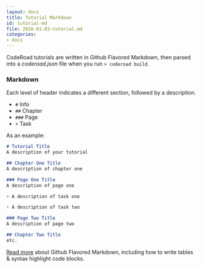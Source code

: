 ```yaml
---
layout: docs
title: Tutorial Markdown
id: tutorial-md
file: 2016-01-03-tutorial.md
categories:
- docs
---
```


CodeRoad tutorials are written in Github Flavored Markdown, then parsed into a *coderoad.json* file when you run `> coderoad build`.

### Markdown

Each level of header indicates a different section, followed by a description.

* `#`   Info
* `##`  Chapter
* `###` Page
* `+`   Task

As an example:

```markdown
# Tutorial Title
A description of your tutorial

## Chapter One Title
A description of chapter one

### Page One Title
A description of page one

+ A description of task one

+ A description of task two

### Page Two Title
A description of page two

## Chapter Two Title
etc.
```

[Read more](https://help.github.com/articles/working-with-advanced-formatting/) about Github Flavored Markdown, including how to write tables & syntax highlight code blocks.
